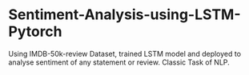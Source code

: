 # Sentiment-Analysis-using-LSTM-Pytorch
Using IMDB-50k-review Dataset, trained LSTM model and deployed to analyse sentiment of any statement or review.
Classic Task of NLP.
